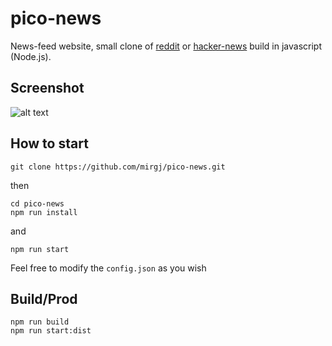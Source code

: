# pico-news

News-feed website, small clone of [reddit](https://old.reddit.com/) or [hacker-news](https://news.ycombinator.com/) build in javascript (Node.js). 

## Screenshot

![alt text](https://raw.githubusercontent.com/mirgj/pico-news/master/doc/screenshot.png "Screenshot")

## How to start

```
git clone https://github.com/mirgj/pico-news.git
```

then

```
cd pico-news
npm run install
```

and

```
npm run start
```

Feel free to modify the `config.json` as you wish


## Build/Prod

```
npm run build
npm run start:dist
```
